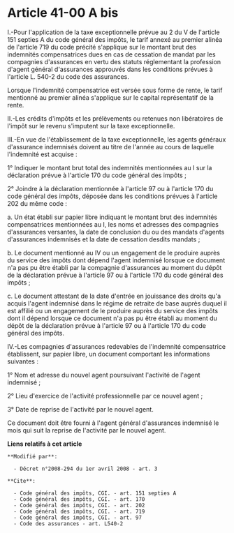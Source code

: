 # Article 41-00 A bis

I.-Pour l'application de la taxe exceptionnelle prévue au 2 du V de l'article 151 septies A du code général des impôts, le
tarif annexé au premier alinéa de l'article 719 du code précité s'applique sur le montant brut des indemnités compensatrices
dues en cas de cessation de mandat par les compagnies d'assurances en vertu des statuts réglementant la profession d'agent
général d'assurances approuvés dans les conditions prévues à l'article L. 540-2 du code des assurances. 

Lorsque l'indemnité compensatrice est versée sous forme de rente, le tarif mentionné au premier alinéa s'applique sur le
capital représentatif de la rente. 

II.-Les crédits d'impôts et les prélèvements ou retenues non libératoires de l'impôt sur le revenu s'imputent sur la taxe
exceptionnelle. 

III.-En vue de l'établissement de la taxe exceptionnelle, les agents généraux d'assurance indemnisés doivent au titre de
l'année au cours de laquelle l'indemnité est acquise : 

1° Indiquer le montant brut total des indemnités mentionnées au I sur la déclaration prévue à l'article 170 du code général
des impôts ; 

2° Joindre à la déclaration mentionnée à l'article 97 ou à l'article 170 du code général des impôts, déposée dans les
conditions prévues à l'article 202 du même code : 

a. Un état établi sur papier libre indiquant le montant brut des indemnités compensatrices mentionnées au I, les noms et
adresses des compagnies d'assurances versantes, la date de conclusion du ou des mandats d'agents d'assurances indemnisés et
la date de cessation desdits mandats ; 

b. Le document mentionné au IV ou un engagement de le produire auprès du service des impôts dont dépend l'agent indemnisé
lorsque ce document n'a pas pu être établi par la compagnie d'assurances au moment du dépôt de la déclaration prévue à
l'article 97 ou à l'article 170 du code général des impôts ; 

c. Le document attestant de la date d'entrée en jouissance des droits qu'a acquis l'agent indemnisé dans le régime de
retraite de base auprès duquel il est affilié ou un engagement de le produire auprès du service des impôts dont il dépend
lorsque ce document n'a pas pu être établi au moment du dépôt de la déclaration prévue à l'article 97 ou à l'article 170 du
code général des impôts. 

IV.-Les compagnies d'assurances redevables de l'indemnité compensatrice établissent, sur papier libre, un document comportant
les informations suivantes : 

1° Nom et adresse du nouvel agent poursuivant l'activité de l'agent indemnisé ; 

2° Lieu d'exercice de l'activité professionnelle par ce nouvel agent ; 

3° Date de reprise de l'activité par le nouvel agent. 

Ce document doit être fourni à l'agent général d'assurances indemnisé le mois qui suit la reprise de l'activité par le nouvel
agent.

**Liens relatifs à cet article**

	**Modifié par**:

	  - Décret n°2008-294 du 1er avril 2008 - art. 3

	**Cite**:

	  - Code général des impôts, CGI. - art. 151 septies A
	  - Code général des impôts, CGI. - art. 170
	  - Code général des impôts, CGI. - art. 202
	  - Code général des impôts, CGI. - art. 719
	  - Code général des impôts, CGI. - art. 97
	  - Code des assurances - art. L540-2
